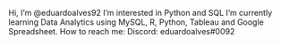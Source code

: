  Hi, I’m @eduardoalves92
I’m interested in Python and SQL
I’m currently learning Data Analytics using MySQL, R, Python, Tableau and Google Spreadsheet.
How to reach me: 
	Discord: eduardoalves#0092

<!---
eduardoalves92/eduardoalves92 is a ✨ special ✨ repository because its `README.md` (this file) appears on your GitHub profile.
You can click the Preview link to take a look at your changes.
--->

